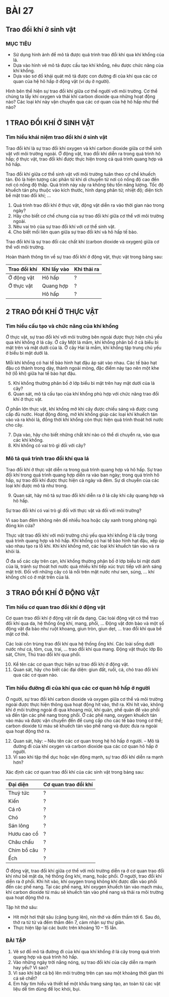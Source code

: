 # BÀI 27

## Trao đổi khí ở sinh vật

### MỤC TIÊU
*   Sử dụng hình ảnh để mô tả được quá trình trao đổi khí qua khí khổng của lá.
*   Dựa vào hình vẽ mô tả được cấu tạo khí khổng, nêu được chức năng của khí khổng.
*   Dựa vào sơ đồ khái quát mô tả được con đường đi của khí qua các cơ quan của hệ hô hấp ở động vật (ví dụ ở người).

Hình bên thể hiện sự trao đổi khí giữa cơ thể người với môi trường. Cơ thể chúng ta lấy khí oxygen và thải khí carbon dioxide qua những hoạt động nào? Các loại khí này vận chuyển qua các cơ quan của hệ hô hấp như thế nào?

## 1 TRAO ĐỔI KHÍ Ở SINH VẬT

### Tìm hiểu khái niệm trao đổi khí ở sinh vật

Trao đổi khí là sự trao đổi khí oxygen và khí carbon dioxide giữa cơ thể sinh vật với môi trường ngoài. Ở động vật, trao đổi khí diễn ra trong quá trình hô hấp; ở thực vật, trao đổi khí được thực hiện trong cả quá trình quang hợp và hô hấp.

Trao đổi khí giữa cơ thể sinh vật với môi trường tuân theo cơ chế khuếch tán. Đó là hiện tượng các phân tử khí di chuyển từ nơi có nồng độ cao đến nơi có nồng độ thấp. Quá trình này xảy ra không tiêu tốn năng lượng. Tốc độ khuếch tán phụ thuộc vào kích thước, hình dạng phân tử; nhiệt độ; diện tích bề mặt trao đổi khí; ...

1.  Quá trình trao đổi khí ở thực vật, động vật diễn ra vào thời gian nào trong ngày?
2.  Hãy cho biết cơ chế chung của sự trao đổi khí giữa cơ thể với môi trường ngoài.
3.  Nêu vai trò của sự trao đổi khí với cơ thể sinh vật.
4.  Cho biết mối liên quan giữa sự trao đổi khí và hô hấp tế bào.

Trao đổi khí là sự trao đổi các chất khí (carbon dioxide và oxygen) giữa cơ thể với môi trường.

Hoàn thành thông tin về sự trao đổi khí ở động vật, thực vật trong bảng sau:

| Trao đổi khí | Khi lấy vào | Khi thải ra |
| :----------- | :---------- | :---------- |
| Ở động vật   | Hô hấp     | ?           | ?           |
| Ở thực vật   | Quang hợp  | ?           | ?           |
|              | Hô hấp     | ?           | ?           |

## 2 TRAO ĐỔI KHÍ Ở THỰC VẬT

### Tìm hiểu cấu tạo và chức năng của khí khổng

Ở thực vật, sự trao đổi khí với môi trường bên ngoài được thực hiện chủ yếu qua khí khổng ở lá cây. Ở cây Một lá mầm, khí khổng phân bố ở cả biểu bì mặt trên và mặt dưới của lá. Ở cây Hai lá mầm, khí khổng tập trung chủ yếu ở biểu bì mặt dưới lá.

Mỗi khí khổng có hai tế bào hình hạt đậu áp sát vào nhau. Các tế bào hạt đậu có thành trong dày, thành ngoài mỏng, đặc điểm này tạo nên một khe hở (lỗ khí) giữa hai tế bào hạt đậu.

5.  Khí khổng thường phân bố ở lớp biểu bì mặt trên hay mặt dưới của lá cây?
6.  Quan sát, mô tả cấu tạo của khí khổng phù hợp với chức năng trao đổi khí ở thực vật.

Ở phần lớn thực vật, khí khổng mở khi cây được chiếu sáng và được cung cấp đủ nước. Hoạt động đóng, mở khí khổng giúp các loại khí khuếch tán vào và ra khỏi lá, đồng thời khí khổng còn thực hiện quá trình thoát hơi nước cho cây.

7.  Dựa vào, hãy cho biết những chất khí nào có thể di chuyển ra, vào qua các khí khổng.
8.  Khí khổng có vai trò gì đối với cây?

### Mô tả quá trình trao đổi khí qua lá

Trao đổi khí ở thực vật diễn ra trong quá trình quang hợp và hô hấp. Sự trao đổi khí trong quá trình quang hợp diễn ra vào ban ngày; trong quá trình hô hấp, sự trao đổi khí được thực hiện cả ngày và đêm. Sự di chuyển của các loại khí được mô tả như trong.

9.  Quan sát, hãy mô tả sự trao đổi khí diễn ra ở lá cây khi cây quang hợp và hô hấp.

Sự trao đổi khí có vai trò gì đối với thực vật và đối với môi trường?

Vì sao ban đêm không nên để nhiều hoa hoặc cây xanh trong phòng ngủ đóng kín cửa?

Thực vật trao đổi khí với môi trường chủ yếu qua khí khổng ở lá cây trong quá trình quang hợp và hô hấp.
Khí khổng có hai tế bào hình hạt đậu, xếp úp vào nhau tạo ra lỗ khí. Khi khí khổng mở, các loại khí khuếch tán vào và ra khỏi lá.

Ở đa số các cây trên cạn, khí khổng thường phân bố ở lớp biểu bì mặt dưới của lá, tránh sự thoát hơi nước quá nhiều khi tiếp xúc trực tiếp với ánh sáng mặt trời. Đối với những cây có lá nổi trên mặt nước như sen, súng, ... khí khổng chỉ có ở mặt trên của lá.

## 3 TRAO ĐỔI KHÍ Ở ĐỘNG VẬT

### Tìm hiểu cơ quan trao đổi khí ở động vật

Cơ quan trao đổi khí ở động vật rất đa dạng. Các loài động vật có thể trao đổi khí qua da, hệ thống ống khí, mang, phổi, ...
Động vật đơn bào và một số động vật đa bào như ruột khoang, giun tròn, giun dẹt, ... trao đổi khí qua bề mặt cơ thể.

Các loài côn trùng trao đổi khí qua hệ thống ống khí.
Các loài sống dưới nước như cá, tôm, cua, trai, ... trao đổi khí qua mang.
Động vật thuộc lớp Bò sát, Chim, Thú trao đổi khí qua phổi.

10. Kể tên các cơ quan thực hiện sự trao đổi khí ở động vật.
11. Quan sát, hãy cho biết các đại diện: giun đất, ruồi, cá, chó trao đổi khí qua các cơ quan nào.

### Tìm hiểu đường đi của khí qua các cơ quan hô hấp ở người

Ở người, sự trao đổi khí carbon dioxide và oxygen giữa cơ thể và môi trường ngoài được thực hiện thông qua hoạt động hít vào, thở ra.
Khi hít vào, không khí ở môi trường ngoài đi qua khoang mũi, khí quản, phế quản để vào phổi và đến tận các phế nang trong phổi. Ở các phế nang, oxygen khuếch tán vào máu và được vận chuyển đến để cung cấp cho các tế bào trong cơ thể; carbon dioxide từ máu sẽ khuếch tán vào phế nang và được đưa ra ngoài qua hoạt động thở ra.

12. Quan sát, hãy:
    – Nêu tên các cơ quan trong hệ hô hấp ở người.
    – Mô tả đường đi của khí oxygen và carbon dioxide qua các cơ quan hô hấp ở người.
13. Vì sao khi tập thể dục hoặc vận động mạnh, sự trao đổi khí diễn ra mạnh hơn?

Xác định các cơ quan trao đổi khí của các sinh vật trong bảng sau:

| Đại diện  | Cơ quan trao đổi khí |
| :-------- | :------------------- |
| Thuỷ tức  | ?                    |
| Kiến      | ?                    |
| Cá rô     | ?                    |
| Chó       | ?                    |
| Sán lông  | ?                    |
| Hươu cao cổ | ?                    |
| Châu chấu | ?                    |
| Chim bồ câu | ?                    |
| Ếch       | ?                    |

Ở động vật, trao đổi khí giữa cơ thể với môi trường diễn ra ở cơ quan trao đổi khí như bề mặt da, hệ thống ống khí, mang, hoặc phổi.
Ở người, trao đổi khí diễn ra ở phổi. Khi hít vào, khí oxygen trong không khí được dẫn vào phổi đến các phế nang. Tại các phế nang, khí oxygen khuếch tán vào mạch máu, khí carbon dioxide từ máu sẽ khuếch tán vào phế nang và thải ra môi trường qua hoạt động thở ra.

Tập hít thở sâu:
*   Hít một hơi thật sâu (căng bụng lên), nín thở và đếm thầm tới 6. Sau đó, thở ra từ từ và đếm thầm đến 7, cảm nhận sự thư giãn.
*   Thực hiện lặp lại các bước trên khoảng 10 – 15 lần.

### BÀI TẬP

1.  Vẽ sơ đồ mô tả đường đi của khí qua khí khổng ở lá cây trong quá trình quang hợp và quá trình hô hấp.
2.  Vào những ngày trời nắng nóng, sự trao đổi khí của cây diễn ra mạnh hay yếu? Vì sao?
3.  Vì sao khi bật cả bộ lên môi trường trên cạn sau một khoảng thời gian thì cá sẽ chết?
4.  Em hãy tìm hiểu và thiết kế một khẩu trang sáng tạo, an toàn từ các vật liệu dễ tìm dùng để lọc khói, bụi.
